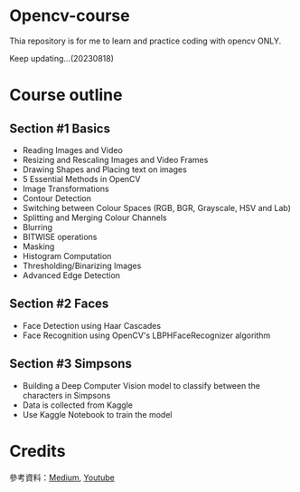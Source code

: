 # Opencv-course
Thia repository is for me to learn and practice coding with opencv ONLY.

Keep updating...(20230818)

# Course outline
## Section #1 Basics
- Reading Images and Video 
- Resizing and Rescaling Images and Video Frames
- Drawing Shapes and Placing text on images
- 5 Essential Methods in OpenCV
- Image Transformations
- Contour Detection
- Switching between Colour Spaces (RGB, BGR, Grayscale, HSV and Lab)
- Splitting and Merging Colour Channels
- Blurring
- BITWISE operations
- Masking
- Histogram Computation
- Thresholding/Binarizing Images
- Advanced Edge Detection
## Section #2 Faces
- Face Detection using Haar Cascades 
- Face Recognition using OpenCV's LBPHFaceRecognizer algorithm
## Section #3 Simpsons
- Building a Deep Computer Vision model to classify between the characters in Simpsons
- Data is collected from Kaggle
- Use Kaggle Notebook to train the model

# Credits
參考資料：[Medium][1], [Youtube][2]

[1]: https://medium.com/jimmy-wang/opencv-基礎教學筆記-with-python-d780f571a57a "Medium"
[2]: https://www.youtube.com/watch?v=oXlwWbU8l2o "Youtube"
